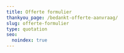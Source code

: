 ```yaml
---
title: Offerte formulier
thankyou_page: /bedankt-offerte-aanvraag/
slug: offerte-formulier
type: quotation
seo:
  noindex: true
---
```

